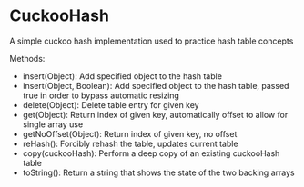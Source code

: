 # CuckooHash

A simple cuckoo hash implementation used to practice hash table concepts

Methods:

  - insert(Object): Add specified object to the hash table
  - insert(Object, Boolean): Add specified object to the hash table, passed true in order to bypass automatic resizing
  - delete(Object): Delete table entry for given key
  - get(Object): Return index of given key, automatically offset to allow for single array use
  - getNoOffset(Object): Return index of given key, no offset
  - reHash(): Forcibly rehash the table, updates current table
  - copy(cuckooHash): Perform a deep copy of an existing cuckooHash table
  - toString(): Return a string that shows the state of the two backing arrays
